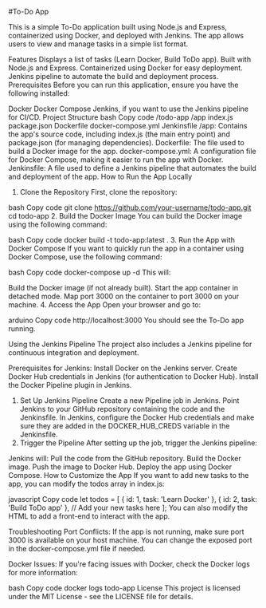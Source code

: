 #To-Do App

This is a simple To-Do application built using Node.js and Express, containerized using Docker, and deployed with Jenkins. The app allows users to view and manage tasks in a simple list format.

Features
Displays a list of tasks (Learn Docker, Build ToDo app).
Built with Node.js and Express.
Containerized using Docker for easy deployment.
Jenkins pipeline to automate the build and deployment process.
Prerequisites
Before you can run this application, ensure you have the following installed:

Docker
Docker Compose
Jenkins, if you want to use the Jenkins pipeline for CI/CD.
Project Structure
bash
Copy code
/todo-app
    /app
        index.js
        package.json
    Dockerfile
    docker-compose.yml
    Jenkinsfile
/app: Contains the app's source code, including index.js (the main entry point) and package.json (for managing dependencies).
Dockerfile: The file used to build a Docker image for the app.
docker-compose.yml: A configuration file for Docker Compose, making it easier to run the app with Docker.
Jenkinsfile: A file used to define a Jenkins pipeline that automates the build and deployment of the app.
How to Run the App Locally
1. Clone the Repository
First, clone the repository:

bash
Copy code
git clone https://github.com/your-username/todo-app.git
cd todo-app
2. Build the Docker Image
You can build the Docker image using the following command:

bash
Copy code
docker build -t todo-app:latest .
3. Run the App with Docker Compose
If you want to quickly run the app in a container using Docker Compose, use the following command:

bash
Copy code
docker-compose up -d
This will:

Build the Docker image (if not already built).
Start the app container in detached mode.
Map port 3000 on the container to port 3000 on your machine.
4. Access the App
Open your browser and go to:

arduino
Copy code
http://localhost:3000
You should see the To-Do app running.

Using the Jenkins Pipeline
The project also includes a Jenkins pipeline for continuous integration and deployment.

Prerequisites for Jenkins:
Install Docker on the Jenkins server.
Create Docker Hub credentials in Jenkins (for authentication to Docker Hub).
Install the Docker Pipeline plugin in Jenkins.
1. Set Up Jenkins Pipeline
Create a new Pipeline job in Jenkins.
Point Jenkins to your GitHub repository containing the code and the Jenkinsfile.
In Jenkins, configure the Docker Hub credentials and make sure they are added in the DOCKER_HUB_CREDS variable in the Jenkinsfile.
2. Trigger the Pipeline
After setting up the job, trigger the Jenkins pipeline:

Jenkins will:
Pull the code from the GitHub repository.
Build the Docker image.
Push the image to Docker Hub.
Deploy the app using Docker Compose.
How to Customize the App
If you want to add new tasks to the app, you can modify the todos array in index.js:

javascript
Copy code
let todos = [
    { id: 1, task: 'Learn Docker' },
    { id: 2, task: 'Build ToDo app' },
    // Add your new tasks here
];
You can also modify the HTML to add a front-end to interact with the app.

Troubleshooting
Port Conflicts: If the app is not running, make sure port 3000 is available on your host machine. You can change the exposed port in the docker-compose.yml file if needed.

Docker Issues: If you're facing issues with Docker, check the Docker logs for more information:

bash
Copy code
docker logs todo-app
License
This project is licensed under the MIT License - see the LICENSE file for details.
